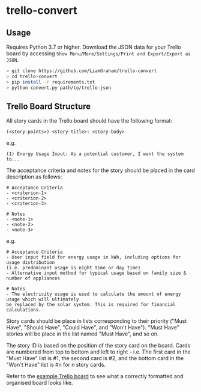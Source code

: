# trello-convert

## Usage

Requires Python 3.7 or higher. Download the JSON data for your Trello board by accessing `Show Menu/More/Settings/Print
and Export/Export as JSON`. 

```bash
> git clone https://github.com/LiamGraham/trello-convert
> cd trello-convert
> pip install -r requirements.txt
> python convert.py path/to/trello-json
```

## Trello Board Structure

All story cards in the Trello board should have the following format:

```
(<story-points>) <story-title>: <story-body>
```

e.g. 
```
(1) Energy Usage Input: As a potential customer, I want the system to...
```

The acceptance criteria and notes for the story should be placed in the card description
as follows:

```
# Acceptance Criteria
- <criterion-1> 
- <criterion-2>
- <criterion-3>

# Notes
- <note-1> 
- <note-2>
- <note-3>
```

e.g.

```
# Acceptance Criteria
- User input field for energy usage in kWh, including options for usage distribution 
(i.e. predominant usage is night time or day time)
- Alternative input method for typical usage based on family size & number of appliances

# Notes
- The electricity usage is used to calculate the amount of energy usage which will ultimately 
be replaced by the solar system. This is required for financial calculations.
```

Story cards should be place in lists corresponding to their priority ("Must Have", "Should
Have", "Could Have", and "Won't Have"). "Must Have" stories will be place in the list
named "Must Have", and so on.

The story ID is based on the position of the story card on the board. Cards are numbered
from top to bottom and left to right - i.e. The first card in the "Must Have" list is
#1, the second card is #2, and the bottom card in the "Won't Have" list is #n for n
story cards. 

Refer to the [example Trello board](https://trello.com/b/VhYYh3YQ/csse3002-example-trello-board) to see what a correctly formatted and organised board
looks like.
